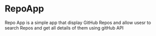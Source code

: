# RepoApp
Repo App is a simple app that display GitHub Repos and allow usesr to search Repos and get all details of them using gitHub API

